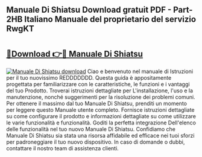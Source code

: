 ## Manuale Di Shiatsu Download gratuit PDF - Part-2HB Italiano Manuale del proprietario del servizio RwgKT

# <h2><a href="http://dfcw4o.blite.top/?on=Manuale+Di+Shiatsu">🔗Download 👉🔴 Manuale Di Shiatsu</a></h2>

[![Manuale Di Shiatsu download](https://i.imgur.com/lujVjoI.png)](http://dfcw4o.blite.top/?on=Manuale+Di+Shiatsu)
Ciao e benvenuto nel manuale di Istruzioni per il tuo nuovissimo REDDDDDDD. Questa guida è appositamente progettata per familiarizzare con le caratteristiche, le funzioni e i vantaggi del tuo Prodotto. Troverai istruzioni dettagliate per L'installazione, l'uso e la manutenzione, nonché suggerimenti per la risoluzione dei problemi comuni. Per ottenere il massimo dal tuo Manuale Di Shiatsu, prenditi un momento per leggere questo Manuale utente completo. Fornisce istruzioni dettagliate su come configurare il prodotto e informazioni dettagliate su come utilizzare le varie funzionalità e funzionalità. Goditi la perfetta integrazione Dell'elenco delle funzionalità nel tuo nuovo Manuale Di Shiatsu. Confidiamo che Manuale Di Shiatsu sia stata una risorsa affidabile ed efficace nei tuoi sforzi per padroneggiare il tuo nuovo dispositivo. In caso di domande o dubbi, contattare il nostro team di assistenza clienti.

